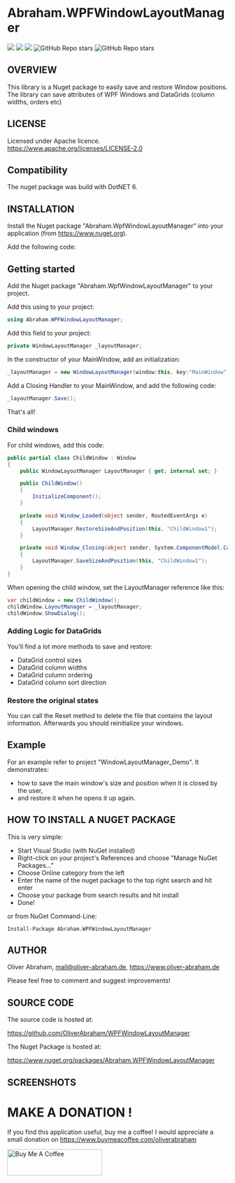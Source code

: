 # Abraham.WPFWindowLayoutManager

![](https://img.shields.io/github/downloads/oliverabraham/WPFWindowLayoutManager/total) ![](https://img.shields.io/github/license/oliverabraham/WPFWindowLayoutManager) ![](https://img.shields.io/github/languages/count/oliverabraham/WPFWindowLayoutManager) ![GitHub Repo stars](https://img.shields.io/github/stars/oliverabraham/WPFWindowLayoutManager?label=repo%20stars) ![GitHub Repo stars](https://img.shields.io/github/stars/oliverabraham?label=user%20stars)

## OVERVIEW

This library is a Nuget package to easily save and restore Window positions.
The library can save attributes of WPF Windows and DataGrids (column widths, orders etc)


## LICENSE

Licensed under Apache licence.
https://www.apache.org/licenses/LICENSE-2.0


## Compatibility

The nuget package was build with DotNET 6.



## INSTALLATION

Install the Nuget package "Abraham.WpfWindowLayoutManager" into your application (from https://www.nuget.org).

Add the following code:



## Getting started

Add the Nuget package "Abraham.WpfWindowLayoutManager" to your project.

Add this using to your project:

```C#
using Abraham.WPFWindowLayoutManager;
```

Add this field to your project:

```C#
private WindowLayoutManager _layoutManager;
```

In the constructor of your MainWindow, add an initialization:

```C#
_layoutManager = new WindowLayoutManager(window:this, key:"MainWindow");
```

Add a Closing Handler to your MainWindow, and add the following code:

```C#
_layoutManager.Save();
```

That's all!


### Child windows

For child windows, add this code:
```C#
public partial class ChildWindow : Window
{
    public WindowLayoutManager LayoutManager { get; internal set; }

    public ChildWindow()
    {
        InitializeComponent();
    }

    private void Window_Loaded(object sender, RoutedEventArgs e)
    {
        LayoutManager.RestoreSizeAndPosition(this, "ChildWindow1");
    }

    private void Window_Closing(object sender, System.ComponentModel.CancelEventArgs e)
    {
        LayoutManager.SaveSizeAndPosition(this, "ChildWindow1");
    }
}
```

When opening the child window, set the LayoutManager reference like this:

```C#
var childWindow = new ChildWindow();
childWindow.LayoutManager = _layoutManager;
childWindow.ShowDialog();
```

### Adding Logic for DataGrids

You'll find a lot more methods to save and restore:
- DataGrid control sizes
- DataGrid column widths
- DataGrid column ordering
- DataGrid column sort direction


### Restore the original states

You can call the Reset method to delete the file that contains the layout information.
Afterwards you should reinitialize your windows.



## Example

For an example refer to project "WindowLayoutManager_Demo". It demonstrates:
- how to save the main window's size and position when it is closed by the user,
- and restore it when he opens it up again.



## HOW TO INSTALL A NUGET PACKAGE
This is very simple:
- Start Visual Studio (with NuGet installed) 
- Right-click on your project's References and choose "Manage NuGet Packages..."
- Choose Online category from the left
- Enter the name of the nuget package to the top right search and hit enter
- Choose your package from search results and hit install
- Done!


or from NuGet Command-Line:

    Install-Package Abraham.WPFWindowLayoutManager


## AUTHOR

Oliver Abraham, mail@oliver-abraham.de, https://www.oliver-abraham.de

Please feel free to comment and suggest improvements!



## SOURCE CODE

The source code is hosted at:

https://github.com/OliverAbraham/WPFWindowLayoutManager

The Nuget Package is hosted at: 

https://www.nuget.org/packages/Abraham.WPFWindowLayoutManager




## SCREENSHOTS

# MAKE A DONATION !
If you find this application useful, buy me a coffee!
I would appreciate a small donation on https://www.buymeacoffee.com/oliverabraham

<a href="https://www.buymeacoffee.com/app/oliverabraham" target="_blank"><img src="https://cdn.buymeacoffee.com/buttons/v2/default-yellow.png" alt="Buy Me A Coffee" style="height: 60px !important;width: 217px !important;" ></a>

